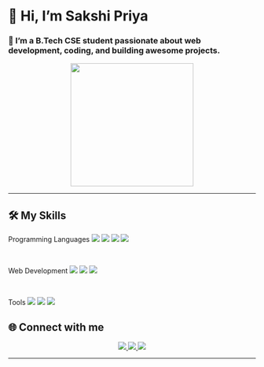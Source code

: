 # 👋 Hi, I’m Sakshi Priya
### 🌱 I’m a B.Tech CSE student passionate about web development, coding, and building awesome projects.
<p align="center">
  <img src="https://media.giphy.com/media/du3J3cXyzhj75IOgvA/giphy.gif" width="250"/>
</p>

---

## 🛠 My Skills

<p align="center">

 Programming Languages
<img src="https://img.shields.io/badge/C-00599C?style=for-the-badge&logo=c&logoColor=white&animation=glow" />
<img src="https://img.shields.io/badge/C++-00599C?style=for-the-badge&logo=cplusplus&logoColor=white&animation=glow" />
<img src="https://img.shields.io/badge/Java-007396?style=for-the-badge&logo=java&logoColor=white&animation=glow" />
<img src="https://img.shields.io/badge/Python-3776AB?style=for-the-badge&logo=python&logoColor=white&animation=glow" />

<br>

 Web Development
<img src="https://img.shields.io/badge/HTML5-E34F26?style=for-the-badge&logo=html5&logoColor=white&animation=glow" />
<img src="https://img.shields.io/badge/CSS3-1572B6?style=for-the-badge&logo=css3&logoColor=white&animation=glow" />
<img src="https://img.shields.io/badge/JavaScript-F7DF1E?style=for-the-badge&logo=javascript&logoColor=black&animation=glow" />

<br>

 Tools
<img src="https://img.shields.io/badge/Git-F05032?style=for-the-badge&logo=git&logoColor=white&animation=glow" />
<img src="https://img.shields.io/badge/GitHub-181717?style=for-the-badge&logo=github&logoColor=white&animation=glow" />
<img src="https://img.shields.io/badge/VS%20Code-007ACC?style=for-the-badge&logo=visual-studio-code&logoColor=white&animation=glow" />

</p>






## 🌐 Connect with me

<p align="center">
  <a href="https://www.linkedin.com/in/sakshi-priya-b68137284/" target="_blank">
    <img src="https://img.shields.io/badge/LinkedIn-0077B5?style=for-the-badge&logo=linkedin&logoColor=white" />
  </a>
 
  <a href="mailto:sakshipriya2603@gmail.com" target="_blank">
    <img src="https://img.shields.io/badge/Gmail-D14836?style=for-the-badge&logo=gmail&logoColor=white" />
  </a>

  <a href="https://github.com/Sakshi283" target="_blank">
  <img src="https://img.shields.io/badge/GitHub-181717?style=for-the-badge&logo=github&logoColor=white" />
</a>

</p>

---
